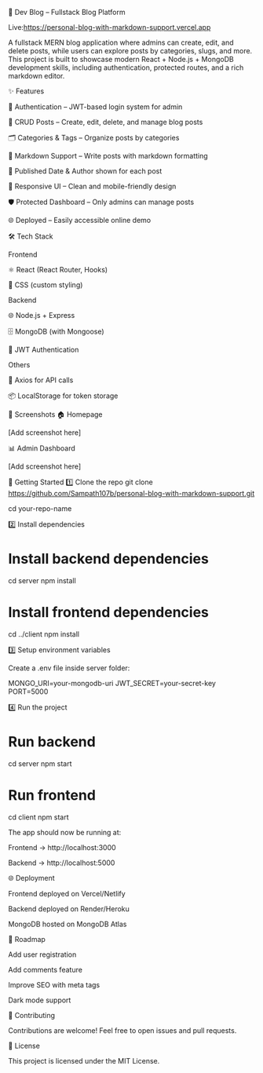 🚀 Dev Blog – Fullstack Blog Platform

Live:https://personal-blog-with-markdown-support.vercel.app

A fullstack MERN blog application where admins can create, edit, and delete posts, while users can explore posts by categories, slugs, and more.
This project is built to showcase modern React + Node.js + MongoDB development skills, including authentication, protected routes, and a rich markdown editor.

✨ Features

🔐 Authentication – JWT-based login system for admin

📝 CRUD Posts – Create, edit, delete, and manage blog posts

🗂 Categories & Tags – Organize posts by categories

📰 Markdown Support – Write posts with markdown formatting

📅 Published Date & Author shown for each post

📱 Responsive UI – Clean and mobile-friendly design

🛡 Protected Dashboard – Only admins can manage posts

🌐 Deployed – Easily accessible online demo

🛠 Tech Stack

Frontend

⚛ React (React Router, Hooks)

🎨 CSS (custom styling)

Backend

🌐 Node.js + Express

🗄 MongoDB (with Mongoose)

🔑 JWT Authentication

Others

🚀 Axios for API calls

📦 LocalStorage for token storage

📸 Screenshots
🏠 Homepage

[Add screenshot here]

📊 Admin Dashboard

[Add screenshot here]

🚀 Getting Started
1️⃣ Clone the repo
git clone https://github.com/Sampath107b/personal-blog-with-markdown-support.git

cd your-repo-name

2️⃣ Install dependencies
# Install backend dependencies
cd server
npm install

# Install frontend dependencies
cd ../client
npm install

3️⃣ Setup environment variables

Create a .env file inside server folder:

MONGO_URI=your-mongodb-uri
JWT_SECRET=your-secret-key
PORT=5000

4️⃣ Run the project
# Run backend
cd server
npm start

# Run frontend
cd client
npm start


The app should now be running at:

Frontend → http://localhost:3000

Backend → http://localhost:5000

🌐 Deployment

Frontend deployed on Vercel/Netlify

Backend deployed on Render/Heroku

MongoDB hosted on MongoDB Atlas

📌 Roadmap

 Add user registration

 Add comments feature

 Improve SEO with meta tags

 Dark mode support

🤝 Contributing

Contributions are welcome! Feel free to open issues and pull requests.

📄 License

This project is licensed under the MIT License.
